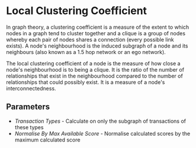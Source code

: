 # Local Clustering Coefficient

In graph theory, a clustering coefficient is a measure of the extent to
which nodes in a graph tend to cluster together and a clique is a group
of nodes whereby each pair of nodes shares a connection (every possible
link exists). A node's neighbourhood is the induced subgraph of a node
and its neighbours (also known as a 1.5 hop network or an ego network).

The local clustering coefficient of a node is the measure of how close a
node's neighbourhood is to being a clique. It is the ratio of the number
of relationships that exist in the neighbourhood compared to the number
of relationships that could possibly exist. It is a measure of a node's
interconnectedness.

## Parameters

-   *Transaction Types* - Calculate on only the subgraph of transactions
    of these types
-   *Normalise By Max Available Score* - Normalise calculated scores by
    the maximum calculated score
